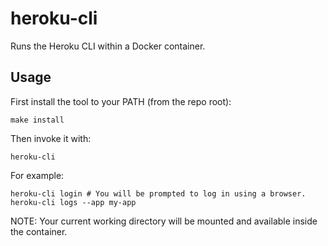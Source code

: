 # heroku-cli

Runs the Heroku CLI within a Docker container.

## Usage

First install the tool to your PATH (from the repo root):

```
make install
```

Then invoke it with:

```
heroku-cli
```

For example:

```
heroku-cli login # You will be prompted to log in using a browser.
heroku-cli logs --app my-app
```

NOTE: Your current working directory will be mounted and available inside
the container.
